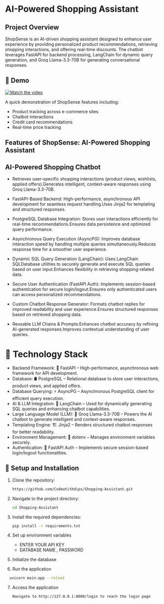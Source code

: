 # AI-Powered Shopping Assistant

## Project Overview

ShopSense is an AI-driven shopping assistant designed to enhance user experience by providing personalized product recommendations, retrieving shopping interactions, and offering real-time discounts. The chatbot leverages FastAPI for backend processing, LangChain for dynamic query generation, and Groq Llama-3.3-70B for generating conversational responses.


## 🎥 Demo

[![Watch the video](https://img.youtube.com/vi/jmplmsxggxo/maxresdefault.jpg)](https://youtu.be/nDdps-DpMRo)

A quick demonstration of ShopSense features including:

- Product tracking across e-commerce sites
- Chatbot interactions
- Credit card recommendations
- Real-time price tracking

## Features of ShopSense: AI-Powered Shopping Assistant
## AI-Powered Shopping Chatbot

- Retrieves user-specific shopping interactions (product views, wishlists, applied offers).Generates intelligent, context-aware responses using Groq Llama-3.3-70B.

- FastAPI-Based Backend: High-performance, asynchronous API development for seamless request handling.Uses Jinja2 for templating and structured responses.

- PostgreSQL Database Integration: Stores user interactions efficiently for real-time recommendations.Ensures data persistence and optimized query performance.

- Asynchronous Query Execution (AsyncPG): Improves database interaction speed by handling multiple queries simultaneously.Reduces response time for a smoother user experience.

- Dynamic SQL Query Generation (LangChain): Uses LangChain SQLDatabase utilities to securely generate and execute SQL queries based on user input.Enhances flexibility in retrieving shopping-related data.

- Secure User Authentication (FastAPI Auth): Implements session-based authentication for secure login/logout.Ensures only authenticated users can access personalized recommendations.

- Custom Chatbot Response Generator: Formats chatbot replies for improved readability and user experience.Ensures structured responses based on retrieved shopping data.

- Reusable LLM Chains & Prompts:Enhances chatbot accuracy by refining AI-generated responses.Improves contextual understanding of user queries.


# 🚀 Technology Stack
- Backend Framework: 🚀 FastAPI – High-performance, asynchronous web framework for API development.
- Database: 🛢 PostgreSQL – Relational database to store user interactions, product views, and applied offers.
- Database Querying: ⚡ AsyncPG – Asynchronous PostgreSQL client for efficient query execution.
- AI & LLM Integration: 🤖 LangChain – Used for dynamically generating SQL queries and enhancing chatbot capabilities.
- Large Language Model (LLM): 🔗 Groq Llama-3.3-70B – Powers the AI chatbot to generate intelligent and context-aware responses.
- Templating Engine: 🏗 Jinja2 – Renders structured chatbot responses for better readability.
- Environment Management: 🔐 dotenv – Manages environment variables securely.
- Authentication: 🔑 FastAPI Auth – Implements secure session-based login/logout functionalities.

## 🔧 Setup and Installation

1. Clone the repository:
   ```sh
   https://github.com/Codewtithdips/Shopping-Assistant.git
   ```
2. Navigate to the project directory:
   ```sh
   cd Shopping-Assistant
   ```
3. Install the required dependencies:
   ```sh
   pip install -r requirements.txt
   ```
4. Set up environment variables
   - ENTER YOUR API KEY
   - DATABASE NAME , PASSWORD
  
5. Initialize the database

6. Run the application
 ```sh
   uvicorn main:app --reload
   ```
7. Access the application
   ```sh
   Navigate to http://127.0.0.1:8000/login to reach the login page
   ```

   
   
